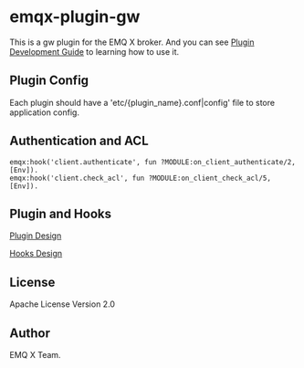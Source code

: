 
emqx-plugin-gw
====================

This is a gw plugin for the EMQ X broker. And you can see [Plugin Development Guide](https://developer.emqx.io/docs/emq/v3/en/plugins.html#plugin-development-guide) to learning how to use it.

Plugin Config
-------------

Each plugin should have a 'etc/{plugin_name}.conf|config' file to store application config.

Authentication and ACL
----------------------

```
emqx:hook('client.authenticate', fun ?MODULE:on_client_authenticate/2, [Env]).
emqx:hook('client.check_acl', fun ?MODULE:on_client_check_acl/5, [Env]).
```

Plugin and Hooks
-----------------

[Plugin Design](https://developer.emqx.io/docs/emq/v3/en/design.html#plugin-design)

[Hooks Design](https://developer.emqx.io/docs/emq/v3/en/design.html#hooks-design)

License
-------

Apache License Version 2.0

Author
------

EMQ X Team.
